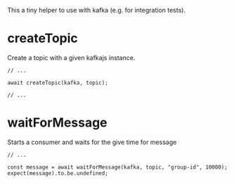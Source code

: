 This a tiny helper to use with kafka (e.g. for integration tests).

# createTopic

Create a topic with a given kafkajs instance.

```
// ...

await createTopic(kafka, topic);

// ...
```

# waitForMessage

Starts a consumer and waits for the give time for message

```
// ...

const message = await waitForMessage(kafka, topic, "group-id", 10000);
expect(message).to.be.undefined;

```


